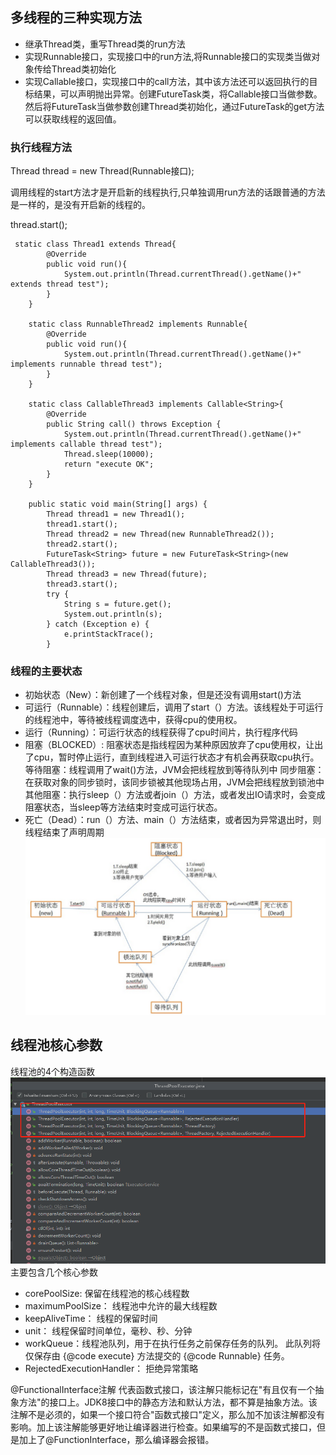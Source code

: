 ## 多线程的三种实现方法
- 继承Thread类，重写Thread类的run方法
- 实现Runnable接口，实现接口中的run方法,将Runnable接口的实现类当做对象传给Thread类初始化
- 实现Callable接口，实现接口中的call方法，其中该方法还可以返回执行的目标结果，可以声明抛出异常。创建FutureTask类，将Callable接口当做参数。
然后将FutureTask当做参数创建Thread类初始化，通过FutureTask的get方法可以获取线程的返回值。

### 执行线程方法 
Thread thread = new Thread(Runnable接口);  

调用线程的start方法才是开启新的线程执行,只单独调用run方法的话跟普通的方法是一样的，是没有开启新的线程的。

thread.start();

```
 static class Thread1 extends Thread{
        @Override
        public void run(){
            System.out.println(Thread.currentThread().getName()+" extends thread test");
        }
    }

    static class RunnableThread2 implements Runnable{
        @Override
        public void run(){
            System.out.println(Thread.currentThread().getName()+" implements runnable thread test");
        }
    }

    static class CallableThread3 implements Callable<String>{
        @Override
        public String call() throws Exception {
            System.out.println(Thread.currentThread().getName()+" implements callable thread test");
            Thread.sleep(10000);
            return "execute OK";
        }
    }

    public static void main(String[] args) {
        Thread thread1 = new Thread1();
        thread1.start();
        Thread thread2 = new Thread(new RunnableThread2());
        thread2.start();
        FutureTask<String> future = new FutureTask<String>(new CallableThread3());
        Thread thread3 = new Thread(future);
        thread3.start();
        try {
            String s = future.get();
            System.out.println(s);
        } catch (Exception e) {
            e.printStackTrace();
        }

```
### 线程的主要状态
- 初始状态（New）：新创建了一个线程对象，但是还没有调用start()方法
- 可运行（Runnable）：线程创建后，调用了start（）方法。该线程处于可运行的线程池中，等待被线程调度选中，获得cpu的使用权。
- 运行（Running）：可运行状态的线程获得了cpu时间片，执行程序代码
- 阻塞（BLOCKED）: 阻塞状态是指线程因为某种原因放弃了cpu使用权，让出了cpu，暂时停止运行，直到线程进入可运行状态才有机会再获取cpu执行。
  等待阻塞：线程调用了wait()方法，JVM会把线程放到等待队列中
  同步阻塞：在获取对象的同步锁时，该同步锁被其他现场占用，JVM会把线程放到锁池中
  其他阻塞：执行sleep（）方法或者join（）方法，或者发出IO请求时，会变成阻塞状态，当sleep等方法结束时变成可运行状态。
- 死亡（Dead）：run（）方法、main（）方法结束，或者因为异常退出时，则线程结束了声明周期
 ![Image text](../static/threadpool/thread_status.png)
## 线程池核心参数


线程池的4个构造函数
 ![Image text](../static/threadpool/threadpool_construct.png)
 主要包含几个核心参数
 - corePoolSize: 保留在线程池的核心线程数
 - maximumPoolSize： 线程池中允许的最大线程数
 - keepAliveTime： 线程的保留时间
 - unit： 线程保留时间单位，毫秒、秒、分钟
 - workQueue：线程池队列，用于在执行任务之前保存任务的队列。 此队列将仅保存由 {@code execute} 方法提交的 {@code Runnable} 任务。
 - RejectedExecutionHandler： 拒绝异常策略
 
 
 
 
 
 
 
 @FunctionalInterface注解
 代表函数式接口，该注解只能标记在"有且仅有一个抽象方法"的接口上。JDK8接口中的静态方法和默认方法，都不算是抽象方法。该注解不是必须的，如果一个接口符合"函数式接口"定义，那么加不加该注解都没有影响。加上该注解能够更好地让编译器进行检查。如果编写的不是函数式接口，但是加上了@FunctionInterface，那么编译器会报错。
 